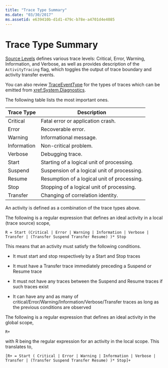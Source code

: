 ```yaml
---
title: "Trace Type Summary"
ms.date: "03/30/2017"
ms.assetid: e639410b-d1d1-479c-b78e-a4701d4e4085
---
```

# Trace Type Summary
[Source Levels](http://go.microsoft.com/fwlink/?LinkID=94943) defines various trace levels: Critical, Error, Warning, Information, and Verbose, as well as provides description of the `ActivityTracing` flag, which toggles the output of trace boundary and activity transfer events.  

 You can also review [TraceEventType](http://go.microsoft.com/fwlink/?LinkId=95169) for the types of traces which can be emitted from <xref:System.Diagnostics>.  

 The following table lists the most important ones.  


|Trace Type|Description|  
|----------------|-----------------|  
|Critical|Fatal error or application crash.|  
|Error|Recoverable error.|  
|Warning|Informational message.|  
|Information|Non-critical problem.|  
|Verbose|Debugging trace.|  
|Start|Starting of a logical unit of processing.|  
|Suspend|Suspension of a logical unit of processing.|  
|Resume|Resumption of a logical unit of processing.|  
|Stop|Stopping of a logical unit of processing.|  
|Transfer|Changing of correlation identity.|  

 An activity is defined as a combination of the trace types above.  

 The following is a regular expression that defines an ideal activity in a local (trace source) scope,  

 `R = Start (Critical | Error | Warning | Information | Verbose | Transfer | (Transfer Suspend Transfer Resume) )* Stop`  

 This means that an activity must satisfy the following conditions.  

- It must start and stop respectively by a Start and Stop traces  

- It must have a Transfer trace immediately preceding a Suspend or Resume trace  

- It must not have any traces between the Suspend and Resume traces if such traces exist  

- It can have any and as many of critical/Error/Warning/Information/Verbose/Transfer traces as long as the previous conditions are observed  

 The following is a regular expression that defines an ideal activity in the global scope,  

```  
R+   
```  

 with R being the regular expression for an activity in the local scope. This translates to,  

```  
[R+ = Start ( Critical | Error | Warning | Information | Verbose | Transfer | (Transfer Suspend Transfer Resume) )* Stop]+  
```
